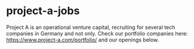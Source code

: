 # project-a-jobs
Project A is an operational venture capital, recruiting for several tech companies in Germany and not only. Check our portfolio companies here: https://www.project-a.com/portfolio/ and our openings below.
